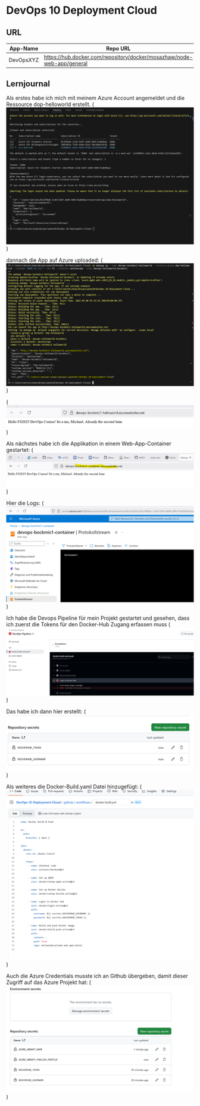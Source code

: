 # DevOps 10 Deployment Cloud

## URL

| App-Name | Repo URL | Docker Hub URL |
| -------- | ------- | ------- |
| DevOpsXYZ | https://hub.docker.com/repository/docker/mosazhaw/node-web-app/general | https://github.com/devopszhaw/DevOps-10-Deployment-Cloud |

## Lernjournal


Als erstes habe ich mich mit meinem Azure Account angemeldet und die Ressource dop-helloworld erstellt.
(![loginAzure](images/loginAzure.png))

dannach die App auf Azure uploaded: 
(![UploadAzure](images/UploadAzure.png))

(![AppOnAzureURL](images/AppOnAzureURL.png))


Als nächstes habe ich die Applikation in einem Web-App-Container gestartet: 
(![WebContainer](images/WebContainer.png))

Hier die Logs:
(![AzureContainerLogs](images/AzureContainerLogs.png))

Ich habe die Devops Pipeline für mein Projekt gestartet und gesehen, dass ich zuerst die Tokens für den Docker-Hub Zugang erfassen muss 
(![noToken](images/noToken.png))

Das habe ich dann hier erstellt: 
(![CredentialsDockerHub](images/CredentialsDockerHub.png))

Als weiteres die Docker-Build.yaml Datei hinzugefügt: 
(![Docker-BuildYaml](images/Docker-BuildYaml.png))

Auch die Azure Credentials musste ich an Github übergeben, damit dieser Zugriff auf das Azure Projekt hat: 
(![AzureCredentials](images/AzureCredentials.png))



